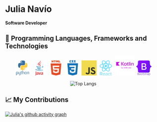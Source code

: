 # Julia Navío

**Software Developer**

## 🚀 Programming Languages, Frameworks and Technologies

<p align="center">
  <img src="https://raw.githubusercontent.com/devicons/devicon/master/icons/python/python-original-wordmark.svg" alt="Python" width="50" height="50"/>
  <img src="https://raw.githubusercontent.com/devicons/devicon/master/icons/java/java-original-wordmark.svg" alt="Java" width="50" height="50"/>
  <img src="https://raw.githubusercontent.com/devicons/devicon/master/icons/html5/html5-plain-wordmark.svg" alt="HTML5" width="50" height="50"/>
  <img src="https://raw.githubusercontent.com/devicons/devicon/master/icons/css3/css3-plain-wordmark.svg" alt="CSS3" width="50" height="50"/>
  <img src="https://raw.githubusercontent.com/devicons/devicon/master/icons/javascript/javascript-original.svg" alt="JavaScript" width="50" height="50"/>
  <img src="https://raw.githubusercontent.com/devicons/devicon/master/icons/react/react-original-wordmark.svg" alt="React" width="50" height="50"/>
  <img src="https://raw.githubusercontent.com/devicons/devicon/master/icons/kotlin/kotlin-plain-wordmark.svg" alt="Kotlin" width="65" height="65"/>
  <img src="https://raw.githubusercontent.com/devicons/devicon/master/icons/bootstrap/bootstrap-original-wordmark.svg" alt="Bootstrap" width="50" height="50"/>
</p>

<p align="center">
  <img src="https://github-readme-stats.vercel.app/api/top-langs?username=julia12navio&show_icons=true&locale=en&layout=compact&theme=tokyonight" alt="Top Langs" />
</p>

## 📈 My Contributions

[![Julia's github activity graph](https://github-readme-activity-graph.vercel.app/graph?username=julia12navio&bg_color=0d0e12&color=1c81ce&line=0f1129&point=079ae4&area=true&hide_border=true)](https://github.com/ashutosh00710/github-readme-activity-graph)
